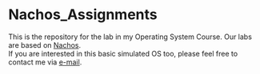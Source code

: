 # Nachos_Assignments
This is the repository for the lab in my Operating System Course. Our labs are based on [Nachos](https://homes.cs.washington.edu/~tom/nachos/).  
If you are interested in this basic simulated OS too, please feel free to contact me via [e-mail](mailto:mengxy@stu.xmu.edu.cn).
